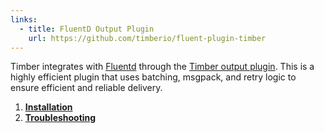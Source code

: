 ```yaml
---
links:
  - title: FluentD Output Plugin
    url: https://github.com/timberio/fluent-plugin-timber
---
```

Timber integrates with [Fluentd](https://www.fluentd.org/) through the [Timber output plugin](https://github.com/timberio/fluent-plugin-timber). This is a highly efficient plugin that uses batching, msgpack, and retry logic to ensure efficient and reliable delivery.

1. [**Installation**](/docs/platforms/fluentd/installation)
2. [**Troubleshooting**](/docs/platforms/fluentd/troubleshooting)

